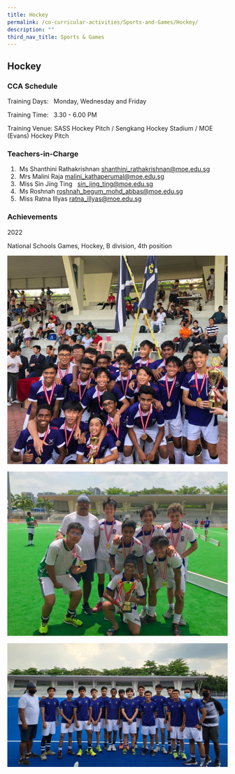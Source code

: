```yaml
---
title: Hockey
permalink: /co-curricular-activities/Sports-and-Games/Hockey/
description: ""
third_nav_title: Sports & Games
---
```

## Hockey

### CCA Schedule  

Training Days:   Monday, Wednesday and Friday

Training Time:   3.30 - 6.00 PM

Training Venue: SASS Hockey Pitch / Sengkang Hockey Stadium / MOE (Evans) Hockey Pitch



### Teachers-in-Charge



1.   Ms Shanthini Rathakrishnan shanthini_rathakrishnan@moe.edu.sg
2.   Mrs Malini Raja malini_kathaperumal@moe.edu.sg
3.   Miss Sin Jing Ting   sin_jing_ting@moe.edu.sg
4.   Ms Roshnah roshnah_begum_mohd_abbas@moe.edu.sg
5.   Miss Ratna Illyas ratna_illyas@moe.edu.sg

  

### Achievements

2022

National Schools Games, Hockey, B division, 4th position

![](/images/Hockey.jpg)

![](/images/Hockey2.jpg)

![](/images/Hockey3.jpg)
